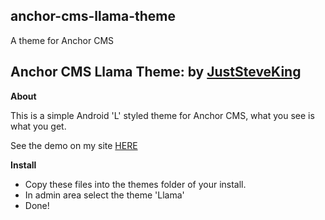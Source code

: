 anchor-cms-llama-theme
-------------

A theme for Anchor CMS

## Anchor CMS Llama Theme: by [JustSteveKing](https://www.twitter.com/JustSteveKing)

 **About**

This is a simple Android 'L' styled theme for Anchor CMS, what you see is what you get.

See the demo on my site [HERE](http://thedevshed.co.uk)

 **Install**
 - Copy these files into the themes folder of your install.
 - In admin area select the theme 'Llama'
 - Done!
